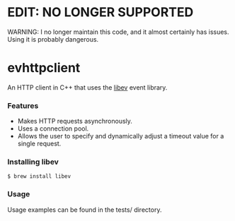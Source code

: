# EDIT: NO LONGER SUPPORTED

WARNING: I no longer maintain this code, and it almost certainly has issues. Using it is probably dangerous.

# evhttpclient

An HTTP client in C++ that uses the [libev](http://software.schmorp.de/pkg/libev.html) event library.

### Features

* Makes HTTP requests asynchronously.
* Uses a connection pool.
* Allows the user to specify and dynamically adjust a timeout value for a single request.

### Installing libev

```
$ brew install libev
```

### Usage

Usage examples can be found in the tests/ directory.

